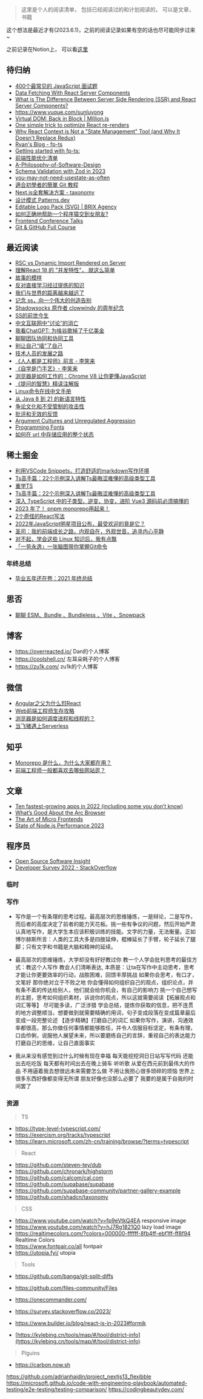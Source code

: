> 这里是个人的阅读清单， 包括已经阅读过的和计划阅读的， 可以是文章，书籍

这个想法是最近才有(2023.6.1)，之前的阅读记录如果有空的话也尽可能同步过来~

之前记录在Notion上， 可以看[这里](https://www.notion.so/keq/2369e459412f45a7a7774def32277905)

## 待归纳
- [400个最常见的 JavaScript 面试题 ](https://www.nowcoder.com/discuss/1079040)
- [Data Fetching With React Server Components](https://www.youtube.com/watch?v=TQQPAU21ZUw)
- [What is The Difference Between Server Side Rendering (SSR) and React Server Components?](https://typeofnan.dev/what-is-the-difference-between-ssr-and-react-server-components/)
- https://www.yuque.com/sunluyong
- [Virtual DOM: Back in Block | Million.js](https://million.dev/blog/virtual-dom)
- [One simple trick to optimize React re-renders](https://kentcdodds.com/blog/optimize-react-re-renders)
- [Why React Context is Not a "State Management" Tool (and Why It Doesn't Replace Redux)](https://blog.isquaredsoftware.com/2021/01/context-redux-differences/)
- [Ryan's Blog - fp-ts](https://rlee.dev/)
- [Getting started with fp-ts:](https://dev.to/gcanti/getting-started-with-fp-ts-reader-1ie5)
- [前端性能优化清单](https://github.com/JohnsenZhou/Front-End-Performance-Checklist)
- [A-Philosophy-of-Software-Design](https://go7hic.github.io/A-Philosophy-of-Software-Design/#/)
- [Schema Validation with Zod in 2023](https://www.turing.com/blog/data-integrity-through-zod-validation/)
- [you-may-not-need-usestate-as-often](https://doma.land/blog/you-may-not-need-usestate-as-often/)
- [適合初學者的簡單 Git 教程](https://nulab.com/zh-tw/learn/software-development/git-tutorial/)
- [Next.js全套解决方案 - taxonomy](https://github.com/shadcn-ui/taxonomy)
- [设计模式 Patterns.dev](Patterns.dev)
- [Editable Logo Pack (SVG) | BRIX Agency](https://www.figma.com/community/file/1246098308176329289)
- [如何正确地帮助一个程序猿交到女朋友?](https://www.sohu.com/a/70224220_116759)
- [Frontend Conference Talks](https://www.frontendtv.dev/)
- [Git & GitHub Full Course](https://fireship.io/courses/git/)

## 最近阅读

- [RSC vs Dynamic Import Rendered on Server](https://www.freecodecamp.org/news/react-server-components/)
- [理解React 18 的 "并发特性"， 就这么简单](https://juejin.cn/post/7236594708314619963?share_token=24d49fc6-198c-4ec3-8b6b-d8ec0852a920)
- [故事的模样](https://www.jianshu.com/p/848998bc8570)
- [反对直接学习经过提炼的知识](https://zu1k.com/posts/thinking/knowledge-refining/)
- [我们与世界的距离越来越远了](https://acgmiao.com/post/end_of_shadowsocks/)
- [记念 ss，向一个伟大的创造告别](https://www.starduster.me/2015/08/21/say-goodbye-to-ss/)
- [Shadowsocks 原作者 clowwindy 的周年纪念](https://blog.starryvoid.com/archives/86.html)
- [SS的前世今生](https://shadowsockshelp.github.io/Shadowsocks/Shadowsocks-wiki.html)
- [中文互联网中“讨论”的消亡](https://www.gcores.com/articles/121924)
- [我看ChatGPT: 为啥谷歌掉了千亿美金](https://coolshell.cn/articles/22398.html)
- [聊聊团队协同和协同工具](https://coolshell.cn/articles/22298.html)
- [别让自己“墙”了自己](https://coolshell.cn/articles/20276.html)
- [技术人员的发展之路](https://coolshell.cn/articles/17583.html)
- [《人人都是工程师》前言 - 李笑来]( https://podcasts.apple.com/cn/podcast/%E6%9D%8E%E7%AC%91%E6%9D%A5-%E4%BA%BA%E4%BA%BA%E9%83%BD%E6%98%AF%E5%B7%A5%E7%A8%8B%E5%B8%88/id1131643037)
- [《自学是门手艺》- 李笑来](https://github.com/selfteaching/the-craft-of-selfteaching) 
- [浏览器是如何工作的：Chrome V8 让你更懂JavaScript](https://king-hcj.github.io/2020/10/05/google-v8/)
- [《提问的智慧》精读注解版](https://ld246.com/article/1536377163156)
- [Linux命令在线中文手册](http://linux.51yip.com/)
- [从 Java 8 到 21 的新语言特性](https://advancedweb.hu/new-language-features-since-java-8-to-21/)
- [争论文化和不受管制的攻击性](https://www.kateheddleston.com/blog/argument-cultures-and-unregulated-aggression)
- [批评和无效的反馈](https://www.kateheddleston.com/blog/criticism-and-ineffective-feedback)
- [Argument Cultures and Unregulated Aggression](https://www.kateheddleston.com/blog/argument-cultures-and-unregulated-aggression)
- [Programming Fonts](https://www.programmingfonts.org/)
- [如何在 url 中存储应用的整个状态](https://www.scottantipa.com/store-app-state-in-urls)

## 稀土掘金

- [利用VSCode Snippets，打造舒适的markdown写作环境](https://juejin.cn/post/7238230111941394488?share_token=6ffd01d0-72e3-4166-b515-97ad34992a3e)
- [Ts高手篇：22个示例深入讲解Ts最晦涩难懂的高级类型工具](https://juejin.cn/post/6994102811218673700)
- [重学TS](https://juejin.cn/post/7211358106629750841)
- [Ts高手篇：22个示例深入讲解Ts最晦涩难懂的高级类型工具](https://juejin.cn/post/6994102811218673700#comment)
- [深入 TypeScript 中的子类型、逆变、协变，进阶 Vue3 源码前必须搞懂的](https://juejin.cn/post/6855517117778198542#comment)
- [2023 年了！ pnpm monorepo用起来！](https://juejin.cn/post/7184392660939964474?share_token=53ea67e2-d1c6-45e4-ad90-ec26b139e8ca)
- [2个奇怪的React写法](https://juejin.cn/post/7210048692623114298?share_token=1d81ed19-2c07-42cb-af24-8e17a2ac5c07)
- [2022年JavaScript明星项目公布，最受欢迎的竟是它？](https://juejin.cn/post/7185760633369919549?share_token=9d7d9cc2-5c00-472a-8209-51a451c46485)
- [圣司：我的前端成长之路，内观自在，外观世音，追寻内心平静](https://mp.weixin.qq.com/s/yjAzgpBpLUrAKgIZd__sNg)
- [对不起，学会这些 Linux 知识后，我有点飘](https://juejin.cn/post/6881755746216706062#heading-1)
- [「一劳永逸」一张脑图带你掌握Git命令](https://juejin.cn/post/6869519303864123399)

### 年终总结
- [毕业五年还在卷：2021 年终总结](https://juejin.cn/post/7047297591138058277)

## 思否
- [聊聊 ESM、Bundle 、Bundleless 、Vite 、Snowpack](https://segmentfault.com/a/1190000025137845)

## 博客

- https://overreacted.io/  Dan的个人博客
- https://coolshell.cn/ 左耳朵耗子的个人博客
- https://zu1k.com/   zu1k的个人博客


## 微信

- [Angular之父为什么怼React](https://mp.weixin.qq.com/s/MSQcDUyOHZLs9xNn6Nob4g)
- [Web前端工程师生存攻略](https://mp.weixin.qq.com/s/JnDO0Uv0_qAB8K0AuYrz_Q)
- [浏览器是如何调度进程和线程的？](https://mp.weixin.qq.com/s?__biz=Mzk0MDMwMzQyOA%3D%3D&mid=2247490542&idx=1&sn=d2c25370f8d942b16749d9052872d7ea&source=41#wechat_redirect)
- [当飞猪遇上Serverless](https://mp.weixin.qq.com/s/e86uMiwCaVTLScEOs7yH4Q)


## 知乎
- [ Monorepo 是什么，为什么大家都在用？](https://zhuanlan.zhihu.com/p/77577415)
- [前端工程师一般都喜欢去哪些网站逛？](https://www.zhihu.com/question/28478379/answer/2813314123)


## 文章

- [Ten fastest-growing apps in 2022 (including some you don’t know)](https://blog.curiosity.ai/ten-fastest-growing-apps-in-2022-including-some-you-dont-know-c177e46cc5f1)
- [What’s Good About the Arc Browser](https://chriscoyier.net/2022/12/08/whats-good-about-the-arc-browser/)
- [The Art of Micro Frontends](https://medium.com/sysco-labs/the-art-of-micro-frontends-5184065ab74b)
- [State of Node.js Performance 2023](https://blog.rafaelgss.dev/state-of-nodejs-performance-2023)


## 程序员

- [Open Source Software Insight](https://ossinsight.io/)
- [Developer Survey 2022 - StackOverflow](https://survey.stackoverflow.co/2022/)


### 临时



### 写作

- 写作是一个有条理的思考过程。最高层次的思维锤炼，一是辩论，二是写作，而后者的高度决定了前者的能力天花板。挑一些有争议的问题，然后开始严肃认真地写作，是大学生本应该积极训练的技能。文字的力量，无法衡量。正如博尔赫斯所言：人类的工具大多是四肢延伸，棍棒延长了手臂，轮子延长了腿脚；只有文字和书籍是大脑和精神的延续。

- 最高层次的思维锤炼，大学却没有好好教过你
	教一个人学会批判思考的最佳方式：教这个人写作
	教会人们清晰表达, 本质是：让ta在写作中主动思考，思考才能让你更要效率的行动，战胜困难，回馈丰厚挑战
	如果你会思考，有口才，文笔好 那你绝对立于不败之地
	你会懂得如何组织自己的观点，组织论点，并有条不紊的传达给别人，他们就会给你机会，有自己的影响力
	挑一个自己想写的主题，思考如何组织素材，诉说你的观点，所以这就需要阅读【拓展观点和词汇等等】 尽可能多读，广泛涉猎 
	学会总结，提炼你获取的信息，把不连贯的地方调整顺当，想要做到就需要精确的用词，句子变成段落在变成篇章最后变成一段完整论述 【逐步精确】打磨自己的词汇
	如果你写作，演讲，沟通效率都很高，那么你做任何事情都能够胜任，并令人信服目标坚定，有条有理，口齿伶俐，说服他人展望未来，所以要磨练自己的言辞，重视自己的表达能力
	打磨自己的思维，让自己直面事实

- 我从来没有感觉到过什么时候有现在幸福 每天能挖挖洞日日站写写代码 还能出去吃吃饭 每天都有时间出去在晚上骑车 听听歌 从爱在西元前到最伟大的作品 不用逼着我去想很远未来需要怎么做 不用让我担心很多琐碎的烦恼 世界上很多东西好像都变得无所谓 朋友好像也没那么必要了 我要的是属于自我的时间罢了

### 资源
> TS

- https://type-level-typescript.com/
- https://exercism.org/tracks/typescript
- https://learn.microsoft.com/zh-cn/training/browse/?terms=typescript

> React

- https://github.com/steven-tey/dub
- https://github.com/chronark/highstorm
- https://github.com/calcom/cal.com
- https://github.com/supabase/supabase
- https://github.com/supabase-community/partner-gallery-example
- https://github.com/shadcn/taxonomy

> CSS

- https://www.youtube.com/watch?v=fp9eVtkQ4EA   responsive image
- https://www.youtube.com/watch?v=hJ7Rg1821Q0 lazy load image
- https://realtimecolors.com/?colors=000000-ffffff-8fb4ff-ebf1ff-ff8f94 Realtime Colors
- https://www.fontpair.co/all fontpair
- https://utopia.fyi/  utopia

> Tools

- https://github.com/banga/git-split-diffs
- https://github.com/files-community/Files
- https://onecommander.com/


- https://survey.stackoverflow.co/2023/  
- https://www.builder.io/blog/react-js-in-2023#formik
- [https://kylebing.cn/tools/map/#/tool/district-info](https://kylebing.cn/tools/map/#/tool/district-info)

> Plguins

- https://carbon.now.sh





https://github.com/adrianhajdin/project_nextjs13_flexibble
https://microsoft.github.io/code-with-engineering-playbook/automated-testing/e2e-testing/testing-comparison/
https://codingbeautydev.com/

